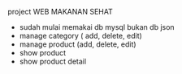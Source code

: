 project WEB MAKANAN SEHAT

<!-- -- Perkembangan -- -->

- sudah mulai memakai db mysql bukan db json
- manage category ( add, delete, edit)
- manage product (add, delete, edit)
- show product
- show product detail


